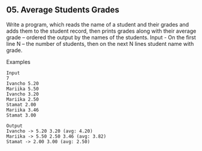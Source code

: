 ## 05. Average Students Grades

Write a program, which reads the name of a student and their grades and adds them to the student record, then prints grades along with their average grade – ordered the output by the names of the students.
Input - On the first line N – the number of students, then on the next N lines student name with grade.

Examples
```
Input	
7
Ivancho 5.20
Mariika 5.50
Ivancho 3.20
Mariika 2.50
Stamat 2.00
Mariika 3.46
Stamat 3.00

Output
Ivancho -> 5.20 3.20 (avg: 4.20)
Mariika -> 5.50 2.50 3.46 (avg: 3.82)
Stamat -> 2.00 3.00 (avg: 2.50)
```
